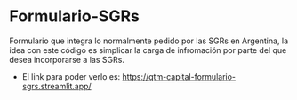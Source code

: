 # Formulario-SGRs
Formulario que integra lo normalmente pedido por las SGRs en Argentina, la idea con este código es simplicar la carga de infromación por parte del que desea incorporarse a las SGRs. 
- El link para poder verlo es: https://qtm-capital-formulario-sgrs.streamlit.app/

